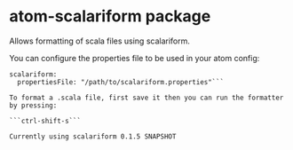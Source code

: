 # atom-scalariform package

Allows formatting of scala files using scalariform.

You can configure the properties file to be used in your atom config:
```
scalariform:
  propertiesFile: "/path/to/scalariform.properties"```

To format a .scala file, first save it then you can run the formatter by pressing:

```ctrl-shift-s```

Currently using scalariform 0.1.5 SNAPSHOT
